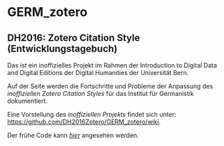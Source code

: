 # GERM_zotero
## DH2016: Zotero Citation Style (Entwicklungstagebuch)

Das ist ein inoffizielles Projekt im Rahmen der Introduction to Digital Data and Digital Editions der Digital Humanities der Universität Bern.

Auf der Seite werden die Fortschritte und Probleme der Anpassung des *inoffiziellen Zotero Citation Styles* für das Institut für Germanistik dokumentiert. 

Eine Vorstellung des *inoffiziellen Projekts* findet sich unter: https://github.com/DH2016Zotero/GERM_zotero/wiki.

Der frühe Code kann [*hier*](https://github.com/rdcld/GERM_zotero/blob/master/dh2016_germ.csl) angesehen werden.
